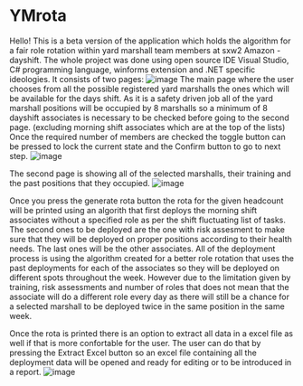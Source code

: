 # YMrota
Hello!
This is a beta version of the application which holds the algorithm for a fair role rotation within yard marshall team members at sxw2 Amazon - dayshift.
The whole project was done using open source IDE Visual Studio, C# programming language, winforms extension and .NET specific ideologies.
It consists of two pages: 
![image](https://user-images.githubusercontent.com/96778964/164802789-3810b97b-d7ec-48c1-a7c6-c8313999c8a2.png)
The main page where the user chooses from all the possible registered yard marshalls the ones which will be available for the days shift. As it is a safety driven
job all of the yard marshall positions will be occupied by 8 marshalls so a minimum of 8 dayshift associates is necessary to be checked before going to the second
page. (excluding morning shift associates which are at the top of the lists)
Once the required number of members are checked the toggle button can be pressed to lock the current state and the Confirm button to go to next step.
![image](https://user-images.githubusercontent.com/96778964/164803190-d5f0aafd-2bc8-41f1-a8b2-72631211bf6a.png)



The second page is showing all of the selected marshalls, their training and the past positions that they occupied.
![image](https://user-images.githubusercontent.com/96778964/164803272-2d3a1233-cf14-461b-96eb-f2d325089f69.png)


Once you press the generate rota button the rota for the given headcount will be printed using an algorith that first deploys the morning shift associates
without a specified role as per the shift fluctuating list of tasks. The second ones to be deployed are the one with risk assesment to make sure that they
will be deployed on proper positions according to their health needs. The last ones will be the other associates. All of the deployment process is using 
the algorithm created for a better role rotation that uses the past deployments for each of the associates so they will be deployed on different spots throughout 
the week. However due to the limitation given by training, risk assessments and number of roles that does not mean that the associate will do a different role 
every day as there will still be a chance for a selected marshall to be deployed twice in the same position in the same week. 

Once the rota is printed there is an option to extract all data in a excel file as well if that is more confortable for the user. The user can do that by 
pressing the Extract Excel button so an excel file containing all the deployment data will be opened and ready for editing or to be introduced in a report.
![image](https://user-images.githubusercontent.com/96778964/164805135-c3829a72-decd-498e-baca-455e0e7bc205.png)
